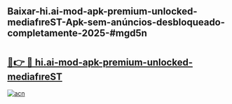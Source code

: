 ## Baixar-hi.ai-mod-apk-premium-unlocked-mediafıreST-Apk-sem-anúncios-desbloqueado-completamente-2025-#mgd5n

# <h2><a href="https://ainizakaria.my?title=hi.ai-mod-apk-premium-unlocked-mediafıreST&ref=20M">🔗👉 🔴 hi.ai-mod-apk-premium-unlocked-mediafıreST</a></h2>

[![acn](https://github.com/user-attachments/assets/0f9c940e-d8b0-45ae-aac7-cd30a18b3e1c)](https://ainizakaria.my?title=hi.ai-mod-apk-premium-unlocked-mediafıreST&ref=20M)

